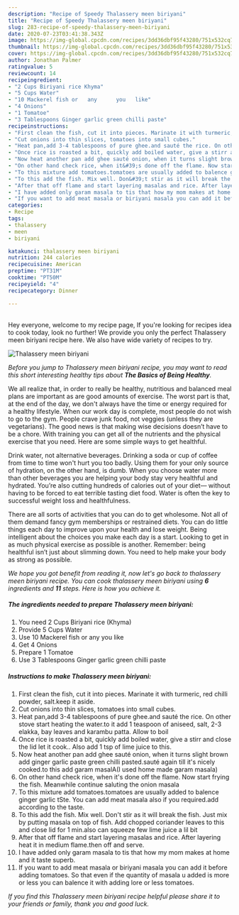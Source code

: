 ```yaml
---
description: "Recipe of Speedy Thalassery meen biriyani"
title: "Recipe of Speedy Thalassery meen biriyani"
slug: 283-recipe-of-speedy-thalassery-meen-biriyani
date: 2020-07-23T03:41:38.343Z
image: https://img-global.cpcdn.com/recipes/3dd36dbf95f43280/751x532cq70/thalassery-meen-biriyani-recipe-main-photo.jpg
thumbnail: https://img-global.cpcdn.com/recipes/3dd36dbf95f43280/751x532cq70/thalassery-meen-biriyani-recipe-main-photo.jpg
cover: https://img-global.cpcdn.com/recipes/3dd36dbf95f43280/751x532cq70/thalassery-meen-biriyani-recipe-main-photo.jpg
author: Jonathan Palmer
ratingvalue: 5
reviewcount: 14
recipeingredient:
- "2 Cups Biriyani rice Khyma"
- "5 Cups Water"
- "10 Mackerel fish or   any      you   like"
- "4 Onions"
- "1 Tomatoe"
- "3 Tablespoons Ginger garlic green chilli paste"
recipeinstructions:
- "First clean the fish, cut it into pieces. Marinate it with turmeric, red chilli powder, salt.keep it aside."
- "Cut onions into thin slices, tomatoes into small cubes."
- "Heat pan,add 3-4 tablespoons of pure ghee.and sauté the rice. On other stove start heating the water.to it add 1 teaspoon of aniseed, salt, 2-3 elakka, bay leaves and karambu patta. Allow to boil"
- "Once rice is roasted a bit, quickly add boiled water, give a stirr and close the lid let it cook.. Also add 1 tsp of lime juice to this."
- "Now heat another pan add ghee sauté onion, when it turns slight brown add ginger garlic paste green chilli pasted.sauté again till it&#39;s nicely cooked.to this add garam masalA(I used home made garam masala)"
- "On other hand check rice, when it&#39;s done off the flame. Now start frying the fish. Meanwhile continue saluting the onion masala"
- "To this mixture add tomatoes.tomatoes are usually added to balence ginger garlic tSte. You can add meat masala also if you required.add according to the taste."
- "To this add the fish. Mix well. Don&#39;t stir as it will break the fish. Just mix by putting masala on top of fish. Add chopped coriander leaves to this and close lid for 1 min.also can squeeze few lime juice a lil bit"
- "After that off flame and start layering masalas and rice. After layering heat it in medium flame.then off and serve."
- "I have added only garam masala to tis that how my mom makes at home and it taste superb."
- "If you want to add meat masala or biriyani masala you can add it before adding tomatoes. So that even if the quantity of masala u added is more or less you can balence it with adding lore or less tomatoes."
categories:
- Recipe
tags:
- thalassery
- meen
- biriyani

katakunci: thalassery meen biriyani 
nutrition: 244 calories
recipecuisine: American
preptime: "PT31M"
cooktime: "PT50M"
recipeyield: "4"
recipecategory: Dinner

---
```

<br>
Hey everyone, welcome to my recipe page, If you're looking for recipes idea to cook today, look no further! We provide you only the perfect Thalassery meen biriyani recipe here. We also have wide variety of recipes to try.
<br>


![Thalassery meen biriyani](https://img-global.cpcdn.com/recipes/3dd36dbf95f43280/751x532cq70/thalassery-meen-biriyani-recipe-main-photo.jpg)

<i>Before you jump to Thalassery meen biriyani recipe, you may want to read this short interesting healthy tips about <strong>The Basics of Being Healthy</strong>.</i>

We all realize that, in order to really be healthy, nutritious and balanced meal plans are important as are good amounts of exercise. The worst part is that, at the end of the day, we don't always have the time or energy required for a healthy lifestyle. When our work day is complete, most people do not wish to go to the gym. People crave junk food, not veggies (unless they are vegetarians). The good news is that making wise decisions doesn’t have to be a chore. With training you can get all of the nutrients and the physical exercise that you need. Here are some simple ways to get healthful.

Drink water, not alternative beverages. Drinking a soda or cup of coffee from time to time won't hurt you too badly. Using them for your only source of hydration, on the other hand, is dumb. When you choose water more than other beverages you are helping your body stay very healthful and hydrated. You’re also cutting hundreds of calories out of your diet— without having to be forced to eat terrible tasting diet food. Water is often the key to successful weight loss and healthfulness.

There are all sorts of activities that you can do to get wholesome. Not all of them demand fancy gym memberships or restrained diets. You can do little things each day to improve upon your health and lose weight. Being intelligent about the choices you make each day is a start. Looking to get in as much physical exercise as possible is another. Remember: being healthful isn’t just about slimming down. You need to help make your body as strong as possible. 


<i>We hope you got benefit from reading it, now let's go back to thalassery meen biriyani recipe. You can cook thalassery meen biriyani using <strong>6</strong> ingredients and <strong>11</strong> steps. Here is how you achieve it.
</i>

##### The ingredients needed to prepare Thalassery meen biriyani:

1. You need 2 Cups Biriyani rice (Khyma)
1. Provide 5 Cups Water
1. Use 10 Mackerel fish or   any      you   like
1. Get 4 Onions
1. Prepare 1 Tomatoe
1. Use 3 Tablespoons Ginger garlic green chilli paste


##### Instructions to make Thalassery meen biriyani:

1. First clean the fish, cut it into pieces. Marinate it with turmeric, red chilli powder, salt.keep it aside.
1. Cut onions into thin slices, tomatoes into small cubes.
1. Heat pan,add 3-4 tablespoons of pure ghee.and sauté the rice. On other stove start heating the water.to it add 1 teaspoon of aniseed, salt, 2-3 elakka, bay leaves and karambu patta. Allow to boil
1. Once rice is roasted a bit, quickly add boiled water, give a stirr and close the lid let it cook.. Also add 1 tsp of lime juice to this.
1. Now heat another pan add ghee sauté onion, when it turns slight brown add ginger garlic paste green chilli pasted.sauté again till it&#39;s nicely cooked.to this add garam masalA(I used home made garam masala)
1. On other hand check rice, when it&#39;s done off the flame. Now start frying the fish. Meanwhile continue saluting the onion masala
1. To this mixture add tomatoes.tomatoes are usually added to balence ginger garlic tSte. You can add meat masala also if you required.add according to the taste.
1. To this add the fish. Mix well. Don&#39;t stir as it will break the fish. Just mix by putting masala on top of fish. Add chopped coriander leaves to this and close lid for 1 min.also can squeeze few lime juice a lil bit
1. After that off flame and start layering masalas and rice. After layering heat it in medium flame.then off and serve.
1. I have added only garam masala to tis that how my mom makes at home and it taste superb.
1. If you want to add meat masala or biriyani masala you can add it before adding tomatoes. So that even if the quantity of masala u added is more or less you can balence it with adding lore or less tomatoes.


<i>If you find this Thalassery meen biriyani recipe helpful please share it to your friends or family, thank you and good luck.</i>
